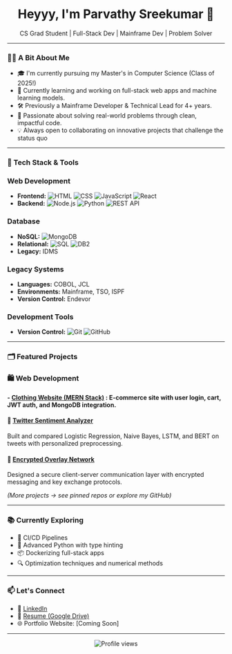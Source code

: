 <h1 align="center">Heyyy, I'm Parvathy Sreekumar 👋</h1>
<p align="center">
    CS Grad Student | Full-Stack Dev | Mainframe Dev | Problem Solver
</p>

---

### 👩‍💻 A Bit About Me

- 🎓 I'm currently pursuing my Master's in Computer Science (Class of 2025!) 
- 🌱 Currently learning and working on full-stack web apps and machine learning models.
- 🛠️ Previously a Mainframe Developer & Technical Lead for 4+ years.
- 🎯 Passionate about solving real-world problems through clean, impactful code.
- 💡 Always open to collaborating on innovative projects that challenge the status quo

---

### 🧰 Tech Stack & Tools

### Web Development
- **Frontend:** ![HTML](https://img.shields.io/badge/HTML-E34F26?style=flat&logo=html5&logoColor=white) ![CSS](https://img.shields.io/badge/CSS-1572B6?style=flat&logo=css3&logoColor=white) ![JavaScript](https://img.shields.io/badge/JavaScript-F7DF1E?style=flat&logo=javascript&logoColor=black) ![React](https://img.shields.io/badge/React-20232A?style=flat&logo=react&logoColor=61DAFB)
- **Backend:** ![Node.js](https://img.shields.io/badge/Node.js-339933?style=flat&logo=nodedotjs&logoColor=white) ![Python](https://img.shields.io/badge/Python-3776AB?style=flat&logo=python&logoColor=white) ![REST API](https://img.shields.io/badge/REST%20API-FF6C37?style=flat&logo=postman&logoColor=white)

### Database
- **NoSQL:** ![MongoDB](https://img.shields.io/badge/MongoDB-4EA94B?style=flat&logo=mongodb&logoColor=white)
- **Relational:** ![SQL](https://img.shields.io/badge/SQL-4479A1?style=flat&logo=mysql&logoColor=white) ![DB2](https://img.shields.io/badge/DB2-054ADA?style=flat&logo=ibm&logoColor=white)
- **Legacy:** IDMS

### Legacy Systems
- **Languages:** COBOL, JCL
- **Environments:** Mainframe, TSO, ISPF
- **Version Control:** Endevor

### Development Tools
- **Version Control:** ![Git](https://img.shields.io/badge/Git-F05032?style=flat&logo=git&logoColor=white) ![GitHub](https://img.shields.io/badge/GitHub-181717?style=flat&logo=github&logoColor=white)

---

### 🗂️ Featured Projects

### 🛍️ Web Development

#### - [Clothing Website (MERN Stack)](https://github.com/ParvathySreekumar/clothing-website) : E-commerce site with user login, cart, JWT auth, and MongoDB integration.

#### 🧠 [Twitter Sentiment Analyzer](https://github.com/ParvathySreekumar/twitter-sentiment-ml)
Built and compared Logistic Regression, Naive Bayes, LSTM, and BERT on tweets with personalized preprocessing.

#### 🔐 [Encrypted Overlay Network](https://github.com/ParvathySreekumar/secure-overlay-network)
Designed a secure client-server communication layer with encrypted messaging and key exchange protocols.

*(More projects → see pinned repos or explore my GitHub)*

---

### 📚 Currently Exploring

- 🧪 CI/CD Pipelines
- 🐍 Advanced Python with type hinting
- 📦 Dockerizing full-stack apps
- 🔍 Optimization techniques and numerical methods

---

### 📫 Let's Connect

- 🔗 [LinkedIn](https://www.linkedin.com/in/parvathysreekumar/)
- 📄 [Resume (Google Drive)](https://your-resume-link)
- 🌐 Portfolio Website: [Coming Soon]

---

<p align="center">
    <img src="https://komarev.com/ghpvc/?username=ParvathySreekumar&style=flat-square&color=blue" alt="Profile views" />  
</p>


<!---
ParvathySreekumar/ParvathySreekumar is a ✨ special ✨ repository because its `README.md` (this file) appears on your GitHub profile.
You can click the Preview link to take a look at your changes.
--->
